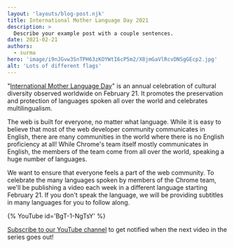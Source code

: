 ```yaml
---
layout: 'layouts/blog-post.njk'
title: International Mother Language Day 2021
description: >
  Describe your example post with a couple sentences.
date: 2021-02-21
authors:
  - surma
hero: 'image/i9nJGvw3SnTPH63zKOYWtI6cP5m2/X8jmGaVlRcvDNSgGEcp2.jpg'
alt: 'Lots of different flags'
---
```


"[International Mother Language Day][imld]" is an annual celebration of cultural diversity observed worldwide on February 21.  It promotes the preservation and protection of languages spoken all over the world and celebrates multilingualism. 

The web is built for everyone, no matter what language. While it is easy to believe that most of the web developer community communicates in English, there are many communities in the world where there is no English proficiency at all! While Chrome's team itself mostly communicates in English, the members of the team come from all over the world, speaking a huge number of languages.

We want to ensure that everyone feels a part of the web community. To celebrate the many languages spoken by members of the Chrome team, we'll be publishing a video each week in a different language starting February 21. If you don't speak the language, we will be providing subtitles in many languages for you to follow along.

{% YouTube id='BgT-1-NgTsY' %}

[Subscribe to our YouTube channel][subscribe] to get notified when the next video in the series goes out!

[imld]: http://www.unesco.org/new/en/international-mother-language-day/
[subscribe]: https://goo.gle/ChromeDevs​

